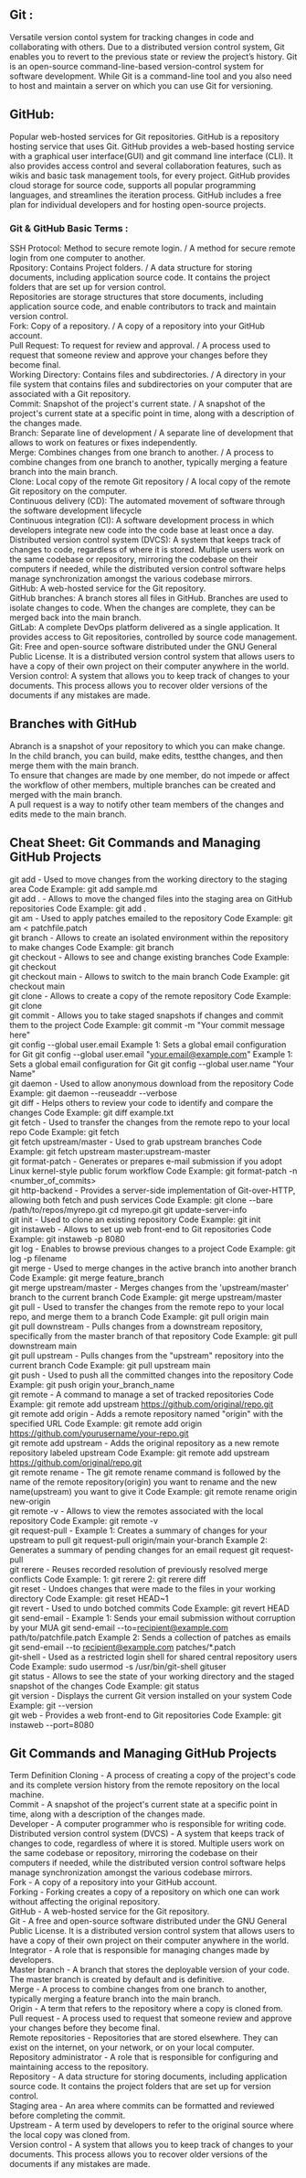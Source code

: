 ## Git :
 Versatile version contol system for tracking changes in code and collaborating with others.
 Due to a distributed version control system, Git enables you to revert to the previous state or review the project’s history.
 Git is an open-source command-line-based version-control system for software development. While Git is a command-line tool and you also need to host and maintain a server on which you can use Git for versioning.
 ## GitHub:
Popular web-hosted services for Git repositories.
GitHub is a repository hosting service that uses Git. GitHub provides a web-based hosting service with a graphical user interface(GUI) and git command line interface (CLI). It also provides access control and several collaboration features, such as wikis and basic task management tools, for every project. GitHub provides cloud storage for source code, supports all popular programming languages, and streamlines the iteration process. GitHub includes a free plan for individual developers and for hosting open-source projects.
### Git & GitHub Basic Terms :
SSH Protocol: Method to secure remote login. / A method for secure remote login from one computer to another.
<br>
Rpository: Contains Project folders. / A data structure for storing documents, including application source code. It contains the project folders that are set up for version control.
<br>
Repositories are storage structures that store documents, including application source code, and enable contributors to track and maintain version control.
<br>
Fork: Copy of a repository. / A copy of a repository into your GitHub account.
<br>
Pull Request: To request for review and approval. / A process used to request that someone review and approve your changes before they become final.
<br>
Working Directory: Contains files and subdirectories. / A directory in your file system that contains files and subdirectories on your computer that are associated with a Git repository.
<br>
Commit: Snapshot of the project's current state. / A snapshot of the project's current state at a specific point in time, along with a description of the changes made.
<br>
Branch: Separate line of development /  A separate line of development that allows to work on features or fixes independently.
<br>
Merge: Combines changes from one branch to another. / A process to combine changes from one branch to another, typically merging a feature branch into the main branch.
<br>
Clone: Local copy of the remote Git repository / A local copy of the remote Git repository on the computer.
<br>
Continuous delivery (CD):	The automated movement of software through the software development lifecycle
<br>
Continuous integration (CI):	A software development process in which developers integrate new code into the code base at least once a day.
<br>
Distributed version control system (DVCS):	A system that keeps track of changes to code, regardless of where it is stored. Multiple users work on the same codebase or repository, mirroring the codebase on their computers if needed, while the distributed version control software helps manage synchronization amongst the various codebase mirrors.
<br>
GitHub: 	A web-hosted service for the Git repository.
<br>
GitHub branches: A branch stores all files in GitHub. Branches are used to isolate changes to code. When the changes are complete, they can be merged back into the main branch.
<br>
GitLab: 	A complete DevOps platform delivered as a single application. It provides access to Git repositories, controlled by source code management.
<br>
Git: Free and open-source software distributed under the GNU General Public License. It is a distributed version control system that allows users to have a copy of their own project on their computer anywhere in the world.
<br>
Version control: A system that allows you to keep track of changes to your documents. This process allows you to recover older versions of the documents if any mistakes are made.


## Branches with GitHub
Abranch is a snapshot of your repository to which you can make change.
<br>
In the child branch, you can build, make edits, testthe changes, and then merge them with the main branch.
<br>
To ensure that changes are made by one member, do not impede or affect the workflow of other members,
multiple branches can be created and merged with the main branch.
<br>
A pull request is a way to notify other team members of the changes and edits mede to the main branch.

##  Cheat Sheet: Git Commands and Managing GitHub Projects
git add - Used to move changes from the working directory to the staging area
Code Example: git add sample.md
<br>
git add . - Allows to move the changed files into the staging area on GitHub repositories
Code Example: git add .
<br>
git am - Used to apply patches emailed to the repository
Code Example: git am < patchfile.patch
<br>
git branch - Allows to create an isolated environment within the repository to make changes
Code Example: git branch <new-branch>
<br>
git checkout - Allows to see and change existing branches
Code Example: git checkout <existing-branch>
<br>
git checkout main - Allows to switch to the main branch
Code Example: git checkout main
<br>
git clone - Allows to create a copy of the remote repository
Code Example: git clone <repository-url>
<br>
git commit - Allows you to take staged snapshots if changes and commit them to the project
Code Example: git commit -m "Your commit message here"
<br>
git config --global user.email
Example 1: Sets a global email configuration for Git
git config --global user.email "your.email@example.com"
Example 1: Sets a global email configuration for Git
git config --global user.name "Your Name"
<br>
git daemon - Used to allow anonymous download from the repository
Code Example: git daemon --reuseaddr --verbose
<br>
git diff - Helps others to review your code to identify and compare the changes
Code Example: git diff example.txt
<br>
git fetch - Used to transfer the changes from the remote repo to your local repo
Code Example: git fetch <options> <remote name> <branch name>
<br>
git fetch upstream/master - Used to grab upstream branches
Code Example: git fetch upstream master:upstream-master
<br>
git format-patch - Generates or prepares e-mail submission if you adopt Linux kernel-style public forum workflow
Code Example: git format-patch -n <number_of_commits>
<br>
git http-backend - Provides a server-side implementation of Git-over-HTTP, allowing both fetch and push services
Code Example: 
git clone --bare /path/to/repos/myrepo.git
cd myrepo.git
git update-server-info
<br>
git init - Used to clone an existing repository
Code Example:  git init <directory>
<br>
git instaweb - Allows to set up web front-end to Git repositories
Code Example: git instaweb -p 8080
<br>
git log - Enables to browse previous changes to a project
Code Example: git log -p filename
<br>
git merge - Used to merge changes in the active branch into another branch
Code Example: git merge feature_branch
<br>
git merge upstream/master - Merges changes from the 'upstream/master' branch to the current branch
Code Example: git merge upstream/master
<br>
git pull - Used to transfer the changes from the remote repo to your local repo, and merge them to a branch
Code Example: git pull origin main
<br>
git pull downstream - Pulls changes from a downstream repository, specifically from the master branch of that repository 
Code Example: git pull downstream main
<br>
git pull upstream - Pulls changes from the "upstream" repository into the current branch
Code Example: git pull upstream main
<br>
git push - 	Used to push all the committed changes into the repository
Code Example: git push origin your_branch_name
<br>
git remote - A command to manage a set of tracked repositories
Code Example: git remote add upstream https://github.com/original/repo.git
<br>
git remote add origin <URL> - Adds a remote repository named "origin" with the specified URL
Code Example: git remote add origin https://github.com/yourusername/your-repo.git
<br>
git remote add upstream - Adds the original repository as a new remote repository labeled upstream
Code Example: git remote add upstream https://github.com/original/repo.git
<br>
git remote rename - The git remote rename command is followed by the name of the remote repository(origin) you want to rename and the new name(upstream) you want to give it
Code Example: git remote rename origin new-origin
<br>
git remote -v   - 	Allows to view the remotes associated with the local repository
Code Example: git remote -v
<br>
git request-pull - 
Example 1: Creates a summary of changes for your upstream to pull
git request-pull origin/main your-branch
Example 2: Generates a summary of pending changes for an email request
git request-pull <base> <head> <repository>
<br>
git rerere - Reuses recorded resolution of previously resolved merge conflicts
Code Example: 1: git rerere  2: git rerere diff
<br>
git reset - Undoes changes that were made to the files in your working directory
Code Example: git reset HEAD~1
<br>
git revert - Used to undo botched commits
Code Example: git revert HEAD
<br>
git send-email - 
Example 1: Sends your email submission without corruption by your MUA
git send-email --to=recipient@example.com
path/to/patchfile.patch
Example 2: Sends a collection of patches as emails
git send-email --to recipient@example.com
patches/*.patch
<br>
git-shell - Used as a restricted login shell for shared central repository users
Code Example: sudo usermod -s /usr/bin/git-shell gituser
<br>
git status - Allows to see the state of your working directory and the staged snapshot of the changes
Code Example: git status
<br>
git version - Displays the current Git version installed on your system
Code Example: git --version
<br>
git web - Provides a web front-end to Git repositories 
Code Example: git instaweb --port=8080 

## Git Commands and Managing GitHub Projects
Term	Definition
Cloning -	A process of creating a copy of the project's code and its complete version history from the remote repository on the local machine.
<br>
Commit -	A snapshot of the project's current state at a specific point in time, along with a description of the changes made.
<br>
Developer - 	A computer programmer who is responsible for writing code.
<br>
Distributed version control system (DVCS) - 	A system that keeps track of changes to code, regardless of where it is stored. Multiple users work on the same codebase or repository, mirroring the codebase on their computers if needed, while the distributed version control software helps manage synchronization amongst the various codebase mirrors.
<br>
Fork - 	A copy of a repository into your GitHub account.
<br>
Forking	-  Forking creates a copy of a repository on which one can work without affecting the original repository.
<br>
GitHub	- A web-hosted service for the Git repository.
<br>
Git	-  A free and open-source software distributed under the GNU General Public License. It is a distributed version control system that allows users to have a copy of their own project on their computer anywhere in the world.
<br>
Integrator	-  A role that is responsible for managing changes made by developers.
<br>
Master branch - 	A branch that stores the deployable version of your code. The master branch is created by default and is definitive.
<br>
Merge	-  A process to combine changes from one branch to another, typically merging a feature branch into the main branch.
<br>
Origin - 	A term that refers to the repository where a copy is cloned from.
<br>
Pull request -  	A process used to request that someone review and approve your changes before they become final.
<br>
Remote repositories	-   Repositories that are stored elsewhere. They can exist on the internet, on your network, or on your local computer.
<br>
Repository administrator -  	A role that is responsible for configuring and maintaining access to the repository.
<br>
Repository	-  A data structure for storing documents, including application source code. It contains the project folders that are set up for version control.
<br>
Staging area - 	An area where commits can be formatted and reviewed before completing the commit.
<br>
Upstream -  	A term used by developers to refer to the original source where the local copy was cloned from.
<br>
Version control - 	A system that allows you to keep track of changes to your documents. This process allows you to recover older versions of the documents if any mistakes are made.